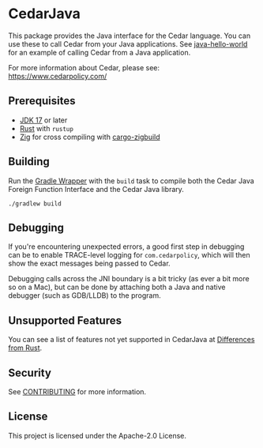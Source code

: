 # CedarJava

This package provides the Java interface for the Cedar language. You can use these to call Cedar from your Java applications. See [java-hello-world](https://github.com/cedar-policy/cedar-examples/tree/main/cedar-java-hello-world) for an example of calling Cedar from a Java application.

For more information about Cedar, please see: https://www.cedarpolicy.com/

## Prerequisites

- [JDK 17](https://openjdk.org/projects/jdk/17/) or later
- [Rust](https://rustup.rs/) with `rustup`
- [Zig](https://ziglang.org/learn/getting-started/) for cross compiling with [cargo-zigbuild](https://github.com/rust-cross/cargo-zigbuild)

## Building

Run the [Gradle Wrapper](https://docs.gradle.org/current/userguide/gradle_wrapper_basics.html)
with the `build` task to compile both the Cedar Java Foreign Function Interface and the Cedar Java library.

```shell
./gradlew build
```

## Debugging

If you're encountering unexpected errors, a good first step in debugging can be to enable TRACE-level logging for
`com.cedarpolicy`, which will then show the exact messages being passed to Cedar.

Debugging calls across the JNI boundary is a bit tricky (as ever a bit more so on a Mac), but can be done by attaching
both a Java and native debugger (such as GDB/LLDB) to the program.

## Unsupported Features
You can see a list of features not yet supported in CedarJava at [Differences from Rust](DIFFERENCES_FROM_RUST.md).

## Security

See [CONTRIBUTING](https://github.com/cedar-policy/cedar-java/tree/main/CONTRIBUTING.md#security-issue-notifications) for more information.

## License

This project is licensed under the Apache-2.0 License.
